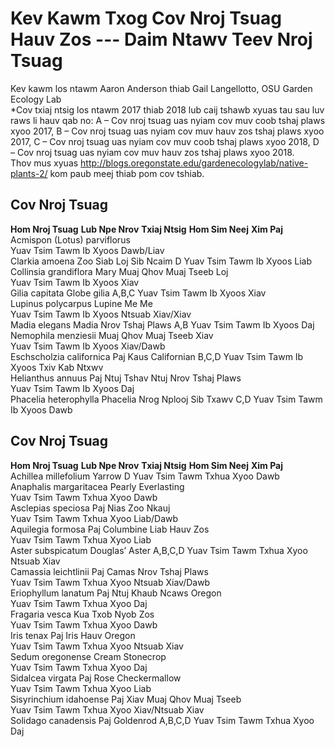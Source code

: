 # Kev Kawm Txog Cov Nroj Tsuag Hauv Zos --- Daim Ntawv Teev Nroj Tsuag  
Kev kawm los ntawm Aaron Anderson thiab Gail Langellotto, OSU Garden Ecology Lab  
*Cov txiaj ntsig los ntawm 2017 thiab 2018 lub caij tshawb xyuas tau sau luv raws li hauv qab no: A – Cov nroj tsuag uas nyiam cov muv coob tshaj plaws xyoo 2017, B – Cov nroj tsuag uas nyiam cov muv hauv zos tshaj plaws xyoo 2017, C – Cov nroj tsuag uas nyiam cov muv coob tshaj plaws xyoo 2018, D – Cov nroj tsuag uas nyiam cov muv hauv zos tshaj plaws xyoo 2018.  
Thov mus xyuas http://blogs.oregonstate.edu/gardenecologylab/native-plants-2/ kom paub meej thiab pom cov tshiab.  

## Cov Nroj Tsuag  
**Hom Nroj Tsuag**  **Lub Npe Nrov**  **Txiaj Ntsig**  **Hom Sim Neej**  **Xim Paj**  
Acmispon (Lotus) parviflorus  
Yuav Tsim Tawm Ib Xyoos  Dawb/Liav  
Clarkia amoena  Zoo Siab Loj Sib Ncaim  D  Yuav Tsim Tawm Ib Xyoos  Liab  
Collinsia grandiflora  Mary Muaj Qhov Muaj Tseeb Loj  
Yuav Tsim Tawm Ib Xyoos  Xiav  
Gilia capitata  Globe gilia  A,B,C  Yuav Tsim Tawm Ib Xyoos  Xiav  
Lupinus polycarpus  Lupine Me Me  
Yuav Tsim Tawm Ib Xyoos  Ntsuab Xiav/Xiav  
Madia elegans  Madia Nrov Tshaj Plaws  A,B  Yuav Tsim Tawm Ib Xyoos  Daj  
Nemophila menziesii  Muaj Qhov Muaj Tseeb Xiav  
Yuav Tsim Tawm Ib Xyoos  Xiav/Dawb  
Eschscholzia californica  Paj Kaus Californian  B,C,D  Yuav Tsim Tawm Ib Xyoos  Txiv Kab Ntxwv  
Helianthus annuus  Paj Ntuj Tshav Ntuj Nrov Tshaj Plaws  
Yuav Tsim Tawm Ib Xyoos  Daj  
Phacelia heterophylla  Phacelia Nrog Nplooj Sib Txawv  C,D  Yuav Tsim Tawm Ib Xyoos  Dawb  

## Cov Nroj Tsuag  
**Hom Nroj Tsuag**  **Lub Npe Nrov**  **Txiaj Ntsig**  **Hom Sim Neej**  **Xim Paj**  
Achillea millefolium  Yarrow  D  Yuav Tsim Tawm Txhua Xyoo  Dawb  
Anaphalis margaritacea  Pearly Everlasting  
Yuav Tsim Tawm Txhua Xyoo  Dawb  
Asclepias speciosa  Paj Nias Zoo Nkauj  
Yuav Tsim Tawm Txhua Xyoo  Liab/Dawb  
Aquilegia formosa  Paj Columbine Liab Hauv Zos  
Yuav Tsim Tawm Txhua Xyoo  Liab  
Aster subspicatum  Douglas’ Aster  A,B,C,D  Yuav Tsim Tawm Txhua Xyoo  Ntsuab Xiav  
Camassia leichtlinii  Paj Camas Nrov Tshaj Plaws  
Yuav Tsim Tawm Txhua Xyoo  Ntsuab Xiav/Dawb  
Eriophyllum lanatum  Paj Ntuj Khaub Ncaws Oregon  
Yuav Tsim Tawm Txhua Xyoo  Daj  
Fragaria vesca  Kua Txob Nyob Zos  
Yuav Tsim Tawm Txhua Xyoo  Dawb  
Iris tenax  Paj Iris Hauv Oregon  
Yuav Tsim Tawm Txhua Xyoo  Ntsuab Xiav  
Sedum oregonense  Cream Stonecrop  
Yuav Tsim Tawm Txhua Xyoo  Daj  
Sidalcea virgata  Paj Rose Checkermallow  
Yuav Tsim Tawm Txhua Xyoo  Liab  
Sisyrinchium idahoense  Paj Xiav Muaj Qhov Muaj Tseeb  
Yuav Tsim Tawm Txhua Xyoo  Xiav/Ntsuab Xiav  
Solidago canadensis  Paj Goldenrod  A,B,C,D  Yuav Tsim Tawm Txhua Xyoo  Daj